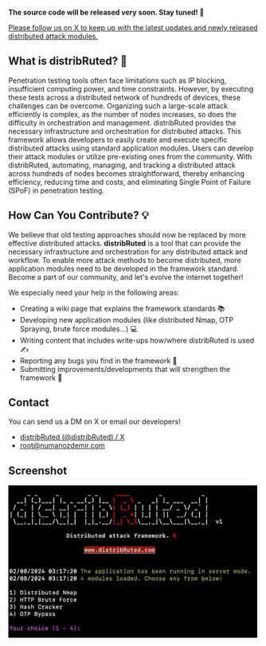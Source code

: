 **The source code will be released very soon. Stay tuned! 👀**

[Please follow us on X to keep up with the latest updates and newly released distributed attack modules.](https://x.com/distribRuted)

## What is distribRuted? 🤔
Penetration testing tools often face limitations such as IP blocking, insufficient computing power, and time constraints. However, by executing these tests across a distributed network of hundreds of devices, these challenges can be overcome. Organizing such a large-scale attack efficiently is complex, as the number of nodes increases, so does the difficulty in orchestration and management. distribRuted provides the necessary infrastructure and orchestration for distributed attacks. This framework allows developers to easily create and execute specific distributed attacks using standard application modules. Users can develop their attack modules or utilize pre-existing ones from the community. With distribRuted, automating, managing, and tracking a distributed attack across hundreds of nodes becomes straightforward, thereby enhancing efficiency, reducing time and costs, and eliminating Single Point of Failure (SPoF) in penetration testing.


## How Can You Contribute? 💡
We believe that old testing approaches should now be replaced by more effective distributed attacks. **distribRuted** is a tool that can provide the necessary infrastructure and orchestration for any distributed attack and workflow. To enable more attack methods to become distributed, more application modules need to be developed in the framework standard. Become a part of our community, and let's evolve the internet together!

We especially need your help in the following areas:

-   Creating a wiki page that explains the framework standards 📚
-   Developing new application modules (like distributed Nmap, OTP Spraying, brute force modules...) 💻
-   Writing content that includes write-ups how/where distribRuted is used ✍️
-   Reporting any bugs you find in the framework 🐛
-   Submitting improvements/developments that will strengthen the framework 🔧

## Contact
You can send us a DM on X or email our developers!
- [distribRuted (@distribRuted) / X](https://x.com/distribRuted)
- root@numanozdemir.com

## Screenshot
<img src="../distribRuted.jpg" alt="A screenshot from the first version of the distribRuted framework." width="500"/>

